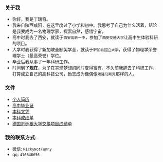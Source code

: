 ### 关于我
- 你好，我是丁瑞奇。
- 我来自陕西咸阳，在这里度过了小学和初中。我思考了自己为什么活着，结论是我要成为一名物理学家，探索自然，感悟宇宙。
- 高中时我去了西安，就读于`西安高新一中`，参加了`西安交通大学`让高中生体验科研的项目。
- 大学时我获得了新加坡全额奖学金，就读于`新加坡国立大学`，获得了物理学荣誉理学士（最高荣誉）学位。
- 毕业后我从事了一年科研工作。
- 时间到了**现在**，为了在实现梦想的同时变得富有，不久前我辞去了科研工作，打算成立自己的高科技公司，励志成为像偶像`埃隆马斯克`那样的人。 

### 文件
- [个人简历](https://github.com/tesla-cat/tesla-cat.github.io/blob/master/site/files/documents/CV_Ruiqi_Ding.pdf)
- [高中毕业证](https://github.com/tesla-cat/tesla-cat.github.io/blob/master/site/files/documents/High_school_diploma.pdf)
- [本科文凭](https://github.com/tesla-cat/tesla-cat.github.io/blob/master/site/files/documents/NUS_Bachelor_Degree_Scroll.pdf)
- [本科成绩单](https://github.com/tesla-cat/tesla-cat.github.io/blob/master/site/files/documents/NUS_Bachelor_Transcript.pdf)
- [德国哥廷根大学交换项目成绩单](https://github.com/tesla-cat/tesla-cat.github.io/blob/master/site/files/documents/University_of_G%C3%B6ttingen_Transcript.pdf)

### 我的联系方式:
- 微信: `RickyNotFunny`
- qq: `416640656`
